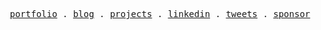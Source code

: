 <p align="center">
  <samp>
    <a href="https://leularia.vercel.app">portfolio</a> .
    <a href="https://leularia.vercel.app/blog">blog</a> .
    <a href="https://leularia.vercel.app/projects">projects</a> .
    <a href="https://linkedin.com/in/leularia">linkedin</a> .
    <a href="https://twitter.com/leularia">tweets</a> .
    <a href="https://github.com/sponsors/leularia">sponsor</a>
  </samp>
</p>

<!-- <b>
   <p align="center">
     👋 Hooray...
  </p>
  <p align="center">
   👨🏻‍💻 Programming, ♒ Aquarius, 🎨 Painting, 🎸 Music, 🇪🇹 Ethiopia, 🧭 Travelling, ❤️ Psycology  
  </p>
  <p align="center">
    <a href="#"><img src="https://visitor-badge.glitch.me/badge?page_id=LeulAria"></a>
  </p>
  <p align="center">
    <a href="https://leularia.vercel.app">
    more about me. 
    </a> 
  <p>
</b> -->

<!-- 
<p>
  <img src="https://img.shields.io/badge/Python-3776AB?style=for-the-badge&logo=python&logoColor=white" />
  <img src="https://img.shields.io/badge/TypeScript-007ACC?style=for-the-badge&logo=typescript&logoColor=white" />
  <img src="https://img.shields.io/badge/Go-00ADD8?style=for-the-badge&logo=go&logoColor=white" />
  <img src="https://img.shields.io/badge/Java-ED8B00?style=for-the-badge&logo=java&logoColor=white" />
  <img src="https://img.shields.io/badge/C%23-239120?style=for-the-badge&logo=c-sharp&logoColor=white" />
</p>
<p>
  <img src="https://img.shields.io/badge/Node.js-339933?style=for-the-badge&logo=nodedotjs&logoColor=white" />
  <img src="https://img.shields.io/badge/Django-092E20?style=for-the-badge&logo=django&logoColor=white" />
  <img src="https://img.shields.io/badge/Vue.js-35495E?style=for-the-badge&logo=vuedotjs&logoColor=4FC08D" />
  <img src="https://img.shields.io/badge/Svelte-4A4A55?style=for-the-badge&logo=svelte&logoColor=FF3E00" />
  <img src="https://img.shields.io/badge/next.js-000000?style=for-the-badge&logo=nextdotjs&logoColor=white" />
</p> -->
